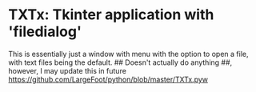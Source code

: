 # TXTx: Tkinter application with 'filedialog'
This is essentially just a window with menu with the option to open a file, with text files being the default. ## Doesn't actually do anything ##, however, I may update this in future
https://github.com/LargeFoot/python/blob/master/TXTx.pyw
